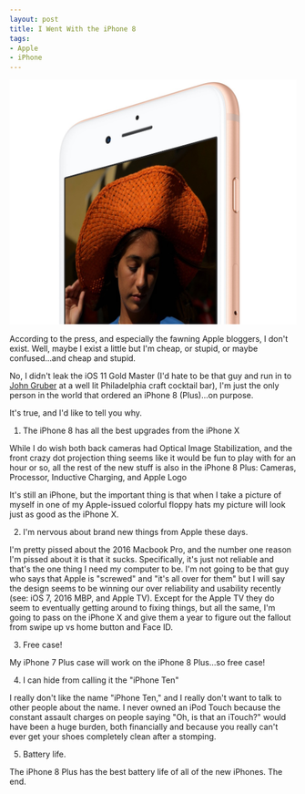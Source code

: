 ```yaml
---
layout: post
title: I Went With the iPhone 8
tags:
- Apple
- iPhone
---
```


![iPhone 8](/public/images/iphone8.jpg)

According to the press, and especially the fawning Apple bloggers, I don't exist. Well, maybe I exist a little but I'm cheap, or stupid, or maybe confused...and cheap and stupid.

No, I didn't leak the iOS 11 Gold Master (I'd hate to be that guy and run in to [John Gruber](https://daringfireball.net/linked/2017/09/10/bbc-confirmation) at a well lit Philadelphia craft cocktail bar), I'm just the only person in the world that ordered an iPhone 8 (Plus)...on purpose.

It's true, and I'd like to tell you why.

1. The iPhone 8 has all the best upgrades from the iPhone X

While I do wish both back cameras had Optical Image Stabilization, and the front crazy dot projection thing seems like it would be fun to play with for an hour or so, all the rest of the new stuff is also in the iPhone 8 Plus: Cameras, Processor, Inductive Charging, and Apple Logo

It's still an iPhone, but the important thing is that when I take a picture of myself in one of my Apple-issued colorful floppy hats my picture will look just as good as the iPhone X.

2. I'm nervous about brand new things from Apple these days.

I'm pretty pissed about the 2016 Macbook Pro, and the number one reason I'm pissed about it is that it sucks. Specifically, it's just not reliable and that's the one thing I need my computer to be. I'm not going to be that guy who says that Apple is "screwed" and "it's all over for them" but I will say the design seems to be winning our over reliability and usability recently (see: iOS 7, 2016 MBP, and Apple TV). Except for the Apple TV they do seem to eventually getting around to fixing things, but all the same, I'm going to pass on the iPhone X and give them a year to figure out the fallout from swipe up vs home button and Face ID.

3. Free case!

My iPhone 7 Plus case will work on the iPhone 8 Plus...so free case!

4. I can hide from calling it the "iPhone Ten"

I really don't like the name "iPhone Ten," and I really don't want to talk to other people about the name. I never owned an iPod Touch because the constant assault charges on people saying "Oh, is that an iTouch?" would have been a huge burden, both financially and because you really can't ever get your shoes completely clean after a stomping.

5. Battery life.

The iPhone 8 Plus has the best battery life of all of the new iPhones. The end.
